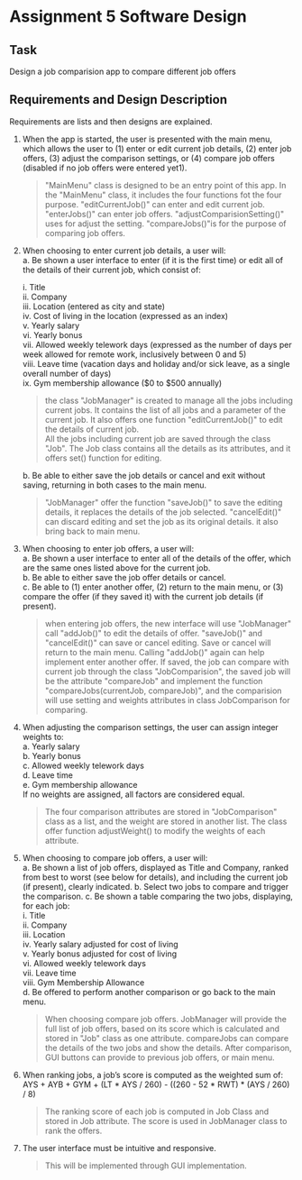 # Assignment 5 Software Design

## Task
Design a job comparision app to compare different job offers

## Requirements and Design Description

Requirements are lists and then designs are explained.
1.  When the app is started, the user is presented with the main menu, which allows the user to (1) enter or edit current job details, (2) enter job offers, (3) adjust the comparison settings, or (4) compare job offers (disabled if no job offers were entered yet1).

    >"MainMenu" class is designed to be an entry point of this app. In the "MainMenu" class, it includes the four functions fot the four purpose. "editCurrentJob()" can enter and edit current job. "enterJobs()" can enter job offers. "adjustComparisionSetting()" uses for adjust the setting. "compareJobs()"is for the purpose of comparing job offers.

2. When choosing to enter current job details, a user will:  
a. Be shown a user interface to enter (if it is the first time) or edit all of the details of their current job, which consist of:

    i. Title  
ii. Company  
iii. Location (entered as city and state)  
iv. Cost of living in the location (expressed as an index)  
v. Yearly salary  
vi. Yearly bonus  
vii. Allowed weekly telework days (expressed as the number of days per
week allowed for remote work, inclusively between 0 and 5)  
viii. Leave time (vacation days and holiday and/or sick leave, as a single overall number of days)  
ix. Gym membership allowance ($0 to $500 annually)  

    >the class "JobManager" is created to manage all the jobs including current jobs. It contains the list of all jobs and a parameter of the current job. It also offers one function "editCurrentJob()" to edit the details of current job.    
    All the jobs including current job are saved through the class "Job". The Job class contains all the details as its attributes, and it offers set() function for editing.

    b. Be able to either save the job details or cancel and exit without saving, returning in both cases to the main menu.
    >"JobManager" offer the function "saveJob()" to save the editing details, it replaces the details of the job selected. "cancelEdit()" can discard editing and set the job as its original details. it also bring back to main menu.

3. When choosing to enter job offers, a user will:  
a. Be shown a user interface to enter all of the details of the offer, which are the same ones listed above for the current job.  
b. Be able to either save the job offer details or cancel.  
c. Be able to (1) enter another offer, (2) return to the main menu, or (3) compare the offer (if they saved it) with the current job details (if present).

    > when entering job offers, the new interface will use "JobManager" call "addJob()" to edit the details of offer. "saveJob()" and "cancelEdit()" can save or cancel editing. Save or cancel will return to the main menu. Calling "addJob()" again can help implement enter another offer. If saved, the job can compare with current job through the class "JobComparision", the saved job will be the attribute "compareJob" and implement the function "compareJobs(currentJob, compareJob)", and the comparision will use setting and weights attributes in class JobComparison for comparing.

4. When adjusting the comparison settings, the user can assign integer weights to:  
a. Yearly salary  
b. Yearly bonus  
c. Allowed weekly telework days  
d. Leave time  
e. Gym membership allowance  
If no weights are assigned, all factors are considered equal.  
    >The four comparison attributes are stored in "JobComparison" class as a list, and the weight are stored in another list. The class offer function adjustWeight() to modify the weights of each attribute.

5. When choosing to compare job offers, a user will:  
a. Be shown a list of job offers, displayed as Title and Company, ranked from best to worst (see below for details), and including the current job (if present), clearly indicated.
b. Select two jobs to compare and trigger the comparison.
c. Be shown a table comparing the two jobs, displaying, for each job:  
i. Title  
ii. Company  
iii. Location  
iv. Yearly salary adjusted for cost of living  
v. Yearly bonus adjusted for cost of living  
vi. Allowed weekly telework days  
vii. Leave time  
viii. Gym Membership Allowance  
d. Be offered to perform another comparison or go back to the main menu.
    >When choosing compare job offers. JobManager will provide the full list of job offers, based on its score which is calculated and stored in "Job" class as one attribute.
    compareJobs can compare the details of the two jobs and show the details. After comparison, GUI buttons can provide to previous job offers, or main menu.

6. When ranking jobs, a job’s score is computed as the weighted sum of:
AYS + AYB + GYM + (LT * AYS / 260) - ((260 - 52 * RWT) * (AYS / 260) / 8)

    >The ranking score of each job is computed in Job Class and stored in Job attribute. The score is used in JobManager class to rank the offers.

7. The user interface must be intuitive and responsive.
    > This will be implemented through GUI implementation.